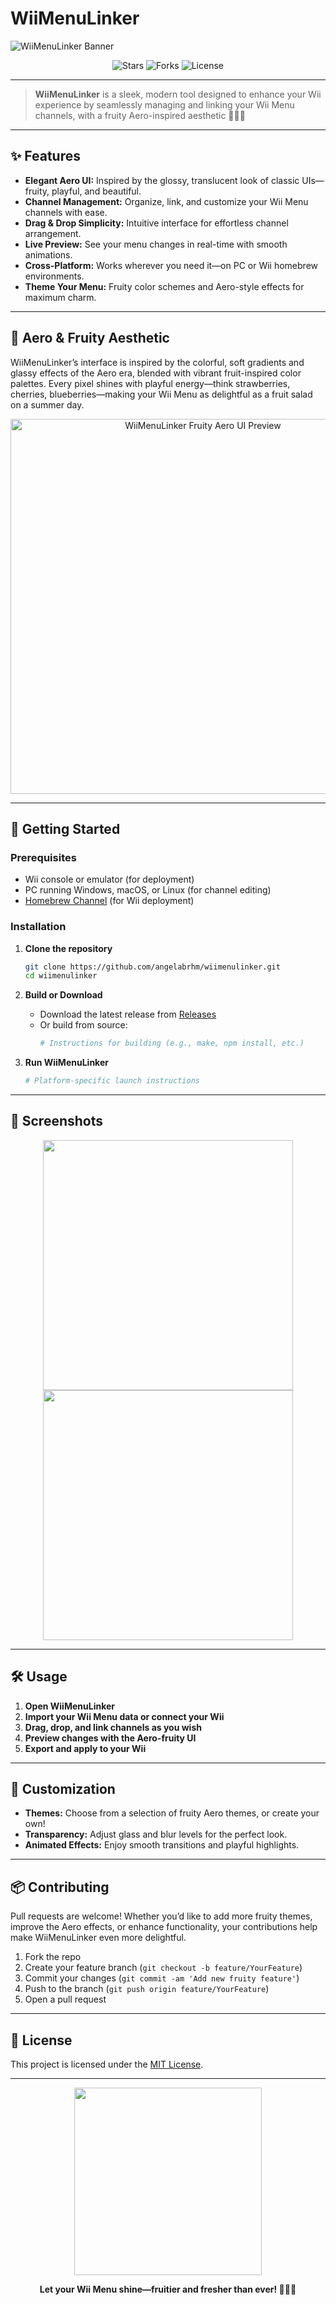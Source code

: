 # WiiMenuLinker

![WiiMenuLinker Banner](https://user-images.githubusercontent.com/your-username/wii-menu-linker-banner.png)

<p align="center">
  <img src="https://img.shields.io/github/stars/angelabrhm/wiimenulinker?color=ff77aa&style=flat-square" alt="Stars"/>
  <img src="https://img.shields.io/github/forks/angelabrhm/wiimenulinker?color=ffb86c&style=flat-square" alt="Forks"/>
  <img src="https://img.shields.io/github/license/angelabrhm/wiimenulinker?color=8be9fd&style=flat-square" alt="License"/>
</p>

---

> **WiiMenuLinker** is a sleek, modern tool designed to enhance your Wii experience by seamlessly managing and linking your Wii Menu channels, with a fruity Aero-inspired aesthetic 🍓🍒🍉

---

## ✨ Features

- **Elegant Aero UI:** Inspired by the glossy, translucent look of classic UIs—fruity, playful, and beautiful.
- **Channel Management:** Organize, link, and customize your Wii Menu channels with ease.
- **Drag & Drop Simplicity:** Intuitive interface for effortless channel arrangement.
- **Live Preview:** See your menu changes in real-time with smooth animations.
- **Cross-Platform:** Works wherever you need it—on PC or Wii homebrew environments.
- **Theme Your Menu:** Fruity color schemes and Aero-style effects for maximum charm.

---

## 🍇 Aero & Fruity Aesthetic

WiiMenuLinker’s interface is inspired by the colorful, soft gradients and glassy effects of the Aero era, blended with vibrant fruit-inspired color palettes. Every pixel shines with playful energy—think strawberries, cherries, blueberries—making your Wii Menu as delightful as a fruit salad on a summer day.

<p align="center">
  <img src="https://user-images.githubusercontent.com/your-username/wiimenulinker-ui-preview.png" width="600" alt="WiiMenuLinker Fruity Aero UI Preview"/>
</p>

---

## 🚀 Getting Started

### Prerequisites

- Wii console or emulator (for deployment)
- PC running Windows, macOS, or Linux (for channel editing)
- [Homebrew Channel](https://hbc.hackmii.com/) (for Wii deployment)

### Installation

1. **Clone the repository**
    ```bash
    git clone https://github.com/angelabrhm/wiimenulinker.git
    cd wiimenulinker
    ```

2. **Build or Download**
    - Download the latest release from [Releases](https://github.com/angelabrhm/wiimenulinker/releases)
    - Or build from source:
      ```bash
      # Instructions for building (e.g., make, npm install, etc.)
      ```

3. **Run WiiMenuLinker**
    ```bash
    # Platform-specific launch instructions
    ```

---

## 🎨 Screenshots

<p align="center">
  <img src="https://user-images.githubusercontent.com/your-username/wiimenulinker-screenshot-1.png" width="400"/>
  <img src="https://user-images.githubusercontent.com/your-username/wiimenulinker-screenshot-2.png" width="400"/>
</p>

---

## 🛠️ Usage

1. **Open WiiMenuLinker**
2. **Import your Wii Menu data or connect your Wii**
3. **Drag, drop, and link channels as you wish**
4. **Preview changes with the Aero-fruity UI**
5. **Export and apply to your Wii**

---

## 🍊 Customization

- **Themes:** Choose from a selection of fruity Aero themes, or create your own!
- **Transparency:** Adjust glass and blur levels for the perfect look.
- **Animated Effects:** Enjoy smooth transitions and playful highlights.

---

## 📦 Contributing

Pull requests are welcome! Whether you’d like to add more fruity themes, improve the Aero effects, or enhance functionality, your contributions help make WiiMenuLinker even more delightful.

1. Fork the repo
2. Create your feature branch (`git checkout -b feature/YourFeature`)
3. Commit your changes (`git commit -am 'Add new fruity feature'`)
4. Push to the branch (`git push origin feature/YourFeature`)
5. Open a pull request

---

## 🌈 License

This project is licensed under the [MIT License](LICENSE).

---

<p align="center">
  <img src="https://user-images.githubusercontent.com/your-username/wiimenulinker-fruit-divider.png" width="300"/>
</p>

<p align="center">
  <b>Let your Wii Menu shine—fruitier and fresher than ever! 🍓🍋🍒</b>
</p>
